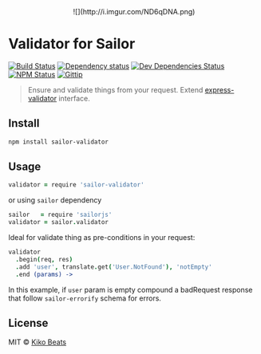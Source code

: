 <center>![](http://i.imgur.com/ND6qDNA.png)</center>

# Validator for Sailor

[![Build Status](http://img.shields.io/travis/sailorjs/sailor-validator/master.svg?style=flat)](https://travis-ci.org/sailorjs/sailor-validator)
[![Dependency status](http://img.shields.io/david/sailorjs/sailor-validator.svg?style=flat)](https://david-dm.org/sailorjs/sailor-validator)
[![Dev Dependencies Status](http://img.shields.io/david/dev/sailorjs/sailor-validator.svg?style=flat)](https://david-dm.org/sailorjs/sailor-validator#info=devDependencies)
[![NPM Status](http://img.shields.io/npm/dm/sailor-validator.svg?style=flat)](https://www.npmjs.org/package/sailor-validator)
[![Gittip](http://img.shields.io/gittip/Kikobeats.svg?style=flat)](https://www.gittip.com/Kikobeats/)

> Ensure and validate things from your request. Extend [express-validator](https://github.com/ctavan/express-validator) interface.

## Install

```bash
npm install sailor-validator
```

## Usage

```coffee
validator = require 'sailor-validator'
```

or using `sailor` dependency

```coffeescript
sailor 	 = require 'sailorjs'
validator = sailor.validator
```

Ideal for validate thing as pre-conditions in your request:

```coffee
validator
  .begin(req, res)
  .add 'user', translate.get('User.NotFound'), 'notEmpty'
  .end (params) ->
```

In this example, if `user` param is empty compound a badRequest response that follow `sailor-errorify` schema for errors.

## License

MIT © [Kiko Beats](http://www.kikobeats.com)
